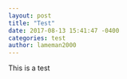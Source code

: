 ```yaml
---
layout: post
title: "Test"
date: 2017-08-13 15:41:47 -0400
categories: test
author: lameman2000
---
```

This is a test
